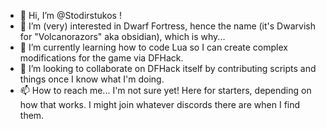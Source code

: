- 👋 Hi, I’m @Stodirstukos !
- 👀 I’m (very) interested in Dwarf Fortress, hence the name (it's Dwarvish for "Volcanorazors" aka obsidian), which is why...
- 🌱 I’m currently learning how to code Lua so I can create complex modifications for the game via DFHack.
- 💞️ I’m looking to collaborate on DFHack itself by contributing scripts and things once I know what I'm doing.
- 📫 How to reach me... I'm not sure yet! Here for starters, depending on how that works. I might join whatever discords there are when I find them.

